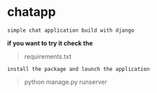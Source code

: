 # chatapp
`simple chat application build with django`


**if you want to try it check the** 
> requirements.txt

`install the package and lounch the application` 

> python manage.py runserver 
